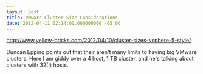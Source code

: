 ```yaml
---
layout: post
title: VMware Cluster Size Considerations
date: 2012-04-11 02:14:00.000000000 -05:00
---
```

http://www.yellow-bricks.com/2012/04/10/cluster-sizes-vsphere-5-style/

Duncan Epping points out that their aren't many limits to having big VMware clusters. Here I am giddy over a 4 host, 1 TB cluster, and he's talking about clusters with 32(!) hosts.
